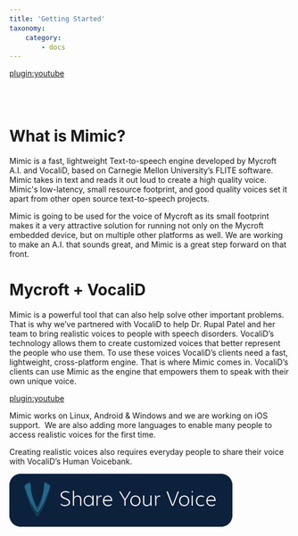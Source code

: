 ```yaml
---
title: 'Getting Started'
taxonomy:
    category:
        - docs
---
```


[plugin:youtube](https://www.youtube.com/embed/gvnhcNdXJsk)

<br></br>
# What is Mimic?

Mimic is a fast, lightweight Text-to-speech engine developed by Mycroft A.I. and VocaliD, based on Carnegie Mellon University’s FLITE software. Mimic takes in text and reads it out loud to create a high quality voice. Mimic's low-latency, small resource footprint, and good quality voices set it apart from other open source text-to-speech projects.

Mimic is going to be used for the voice of Mycroft as its small footprint makes it a very attractive solution for running not only on the Mycroft embedded device, but on multiple other platforms as well. We are working to make an A.I. that sounds great, and Mimic is a great step forward on that front.

# Mycroft + VocaliD

Mimic is a powerful tool that can also help solve other important problems. That is why we’ve partnered with VocaliD to help Dr. Rupal Patel and her team to bring realistic voices to people with speech disorders. VocaliD’s technology allows them to create customized voices that better represent the people who use them. To use these voices VocaliD’s clients need a fast, lightweight, cross-platform engine. That is where Mimic comes in. VocaliD’s clients can use Mimic as the engine that empowers them to speak with their own unique voice.

[plugin:youtube](https://www.youtube.com/watch?v=b6QhgQqxdew)

Mimic works on Linux, Android & Windows and we are working on iOS support.  We are also adding more languages to enable many people to access realistic voices for the first time.

Creating realistic voices also requires everyday people to share their voice with VocaliD’s Human Voicebank.

[![Share Your Voice](Share.png)](https://vocalid.co/voicebank)
